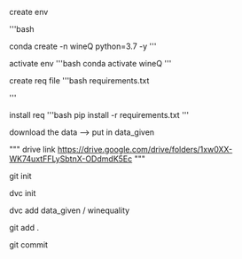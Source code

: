 create env

'''bash

conda create -n wineQ python=3.7 -y
'''

activate env
'''bash
conda activate wineQ
'''

create req file
'''bash
requirements.txt

'''

install req
'''bash
pip install -r requirements.txt
'''

download the data --> put in data_given

"""
drive link
https://drive.google.com/drive/folders/1xw0XX-WK74uxtFFLySbtnX-ODdmdK5Ec
"""

git init

dvc init

dvc add data_given / winequality

git add .

git commit